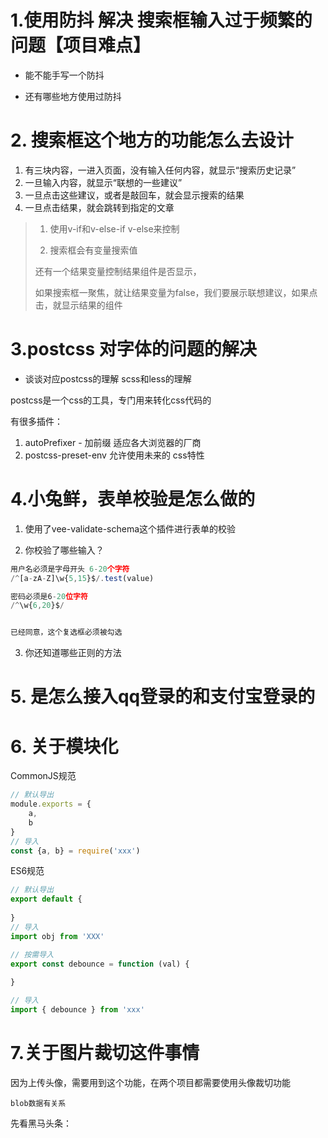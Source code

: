 # 1.使用防抖 解决 搜索框输入过于频繁的问题【项目难点】

- 能不能手写一个防抖

- 还有哪些地方使用过防抖







# 2. 搜索框这个地方的功能怎么去设计



1. 有三块内容，一进入页面，没有输入任何内容，就显示“搜索历史记录”
2. 一旦输入内容，就显示“联想的一些建议”
3. 一旦点击这些建议，或者是敲回车，就会显示搜索的结果
4. 一旦点击结果，就会跳转到指定的文章



>1. 使用v-if和v-else-if v-else来控制
>
>2. 搜索框会有变量搜索值
>
>   还有一个结果变量控制结果组件是否显示，
>
>   如果搜索框一聚焦，就让结果变量为false，我们要展示联想建议，如果点击，就显示结果的组件





# 3.postcss 对字体的问题的解决



- 谈谈对应postcss的理解 scss和less的理解



postcss是一个css的工具，专门用来转化css代码的

有很多插件：

1. autoPrefixer - 加前缀 适应各大浏览器的厂商
2. postcss-preset-env 允许使用未来的 css特性











# 4.小兔鲜，表单校验是怎么做的





1. 使用了vee-validate-schema这个插件进行表单的校验





2. 你校验了哪些输入？



```js
用户名必须是字母开头 6-20个字符
/^[a-zA-Z]\w{5,15}$/.test(value)

密码必须是6-20位字符
/^\w{6,20}$/


已经同意，这个复选框必须被勾选
```





3. 你还知道哪些正则的方法



# 5. 是怎么接入qq登录的和支付宝登录的







# 6. 关于模块化





CommonJS规范

```js
// 默认导出
module.exports = {
    a,
    b
}
// 导入
const {a, b} = require('xxx')
```









ES6规范

```js
// 默认导出
export default {
    
}
// 导入
import obj from 'XXX'
```





```js
// 按需导入
export const debounce = function (val) {
    
}

// 导入
import { debounce } from 'xxx'
```





# 7.关于图片裁切这件事情



因为上传头像，需要用到这个功能，在两个项目都需要使用头像裁切功能

`blob数据有关系`

先看黑马头条：



```diff
```





